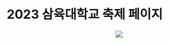 # 2023 삼육대학교 축제 페이지
<p align="center">
  <img src="https://github.com/ovovvvvv/SYU-2023-FESTIVAL/assets/73882525/9831d879-3958-4add-9829-61f85abf0851">
</p>


